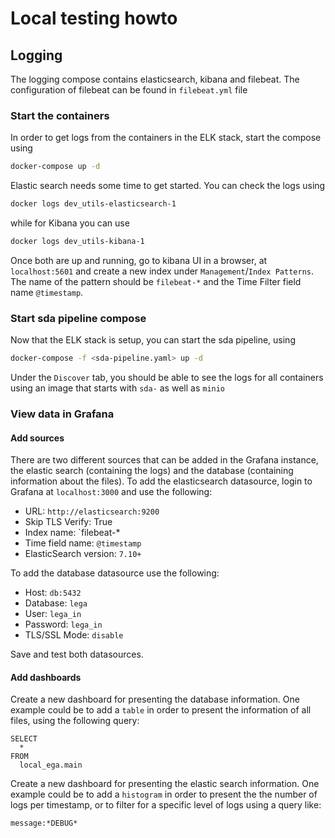 # Local testing howto

## Logging
The logging compose contains elasticsearch, kibana and filebeat. The configuration of filebeat can be found in `filebeat.yml` file

### Start the containers
In order to get logs from the containers in the ELK stack, start the compose using
```sh
docker-compose up -d
```
Elastic search needs some time to get started. You can check the logs using
```sh
docker logs dev_utils-elasticsearch-1
```
while for Kibana you can use
```sh
docker logs dev_utils-kibana-1
```
Once both are up and running, go to kibana UI in a browser, at `localhost:5601` and create a new index under `Management`/`Index Patterns`. The name of the pattern should be `filebeat-*` and the Time Filter field name `@timestamp`.





### Start sda pipeline compose
Now that the ELK stack is setup, you can start the sda pipeline, using
```sh
docker-compose -f <sda-pipeline.yaml> up -d
```

Under the `Discover` tab, you should be able to see the logs for all containers using an image that starts with `sda-` as well as `minio`


### View data in Grafana

#### Add sources
There are two different sources that can be added in the Grafana instance, the elastic search (containing the logs) and the database (containing information about the files).
To add the elasticsearch datasource, login to Grafana at `localhost:3000` and use the following:
- URL: `http://elasticsearch:9200`
- Skip TLS Verify: True
- Index name: `filebeat-*
- Time field name: `@timestamp`
- ElasticSearch version: `7.10+`

To add the database datasource use the following:
- Host: `db:5432`
- Database: `lega`
- User: `lega_in`
- Password: `lega_in`
- TLS/SSL Mode: `disable`

Save and test both datasources.

#### Add dashboards
Create a new dashboard for presenting the database information. One example could be to add a `table` in order to present the information of all files, using the following query:
```postgres
SELECT
  *
FROM
  local_ega.main
```

Create a new dashboard for presenting the elastic search information. One example could be to add a `histogram` in order to present the the number of logs per timestamp, 
or to filter for a specific level of logs using a query like:
```sh
message:*DEBUG*
```


